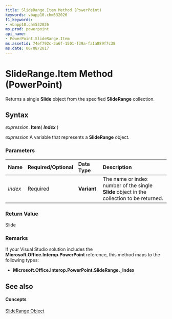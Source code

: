 ```yaml
---
title: SlideRange.Item Method (PowerPoint)
keywords: vbapp10.chm532026
f1_keywords:
- vbapp10.chm532026
ms.prod: powerpoint
api_name:
- PowerPoint.SlideRange.Item
ms.assetid: 74ef792c-3a6f-1501-f39a-fa1a889f7c38
ms.date: 06/08/2017
---
```



# SlideRange.Item Method (PowerPoint)

Returns a single  **Slide** object from the specified **SlideRange** collection.


## Syntax

 _expression_. **Item**( **_Index_** )

 _expression_ A variable that represents a **SlideRange** object.


### Parameters



|**Name**|**Required/Optional**|**Data Type**|**Description**|
|:-----|:-----|:-----|:-----|
| _Index_|Required|**Variant**|The name or index number of the single  **Slide** object in the collection to be returned.|

### Return Value

Slide


### Remarks

If your Visual Studio solution includes the  **Microsoft.Office.Interop.PowerPoint** reference, this method maps to the following types:


-  **Microsoft.Office.Interop.PowerPoint.SlideRange._Index**
    

## See also


#### Concepts


[SlideRange Object](sliderange-object-powerpoint.md)

